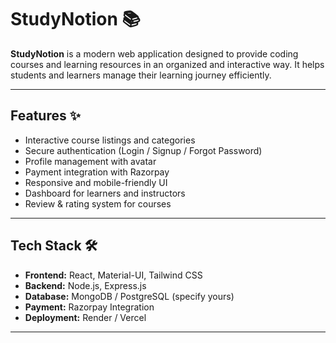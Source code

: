 # StudyNotion 📚

**StudyNotion** is a modern web application designed to provide coding courses and learning resources in an organized and interactive way. It helps students and learners manage their learning journey efficiently.

---

## Features ✨

- Interactive course listings and categories  
- Secure authentication (Login / Signup / Forgot Password)  
- Profile management with avatar  
- Payment integration with Razorpay  
- Responsive and mobile-friendly UI  
- Dashboard for learners and instructors  
- Review & rating system for courses  

---

## Tech Stack 🛠️

- **Frontend:** React, Material-UI, Tailwind CSS  
- **Backend:** Node.js, Express.js  
- **Database:** MongoDB / PostgreSQL (specify yours)  
- **Payment:** Razorpay Integration  
- **Deployment:** Render / Vercel  

---
